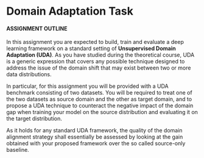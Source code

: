 # Domain Adaptation Task 

#### ASSIGNMENT OUTLINE

In this assignment you are expected to build, train and evaluate a deep learning framework on a standard setting of **Unsupervised Domain Adaptation (UDA)**. 
As you have studied during the theoretical course, UDA is a generic expression that covers any possible technique designed to address the issue of the domain 
shift that may exist between two or more data distributions. 

In particular, for this assignment you will be provided with a UDA benchmark consisting of two datasets. 
You will be required to treat one of the two datasets as source domain and the other as target domain,
and to propose a UDA technique to counteract the negative impact of the domain gap when training your model on the source distribution and 
evaluating it on the target distribution. 

As it holds for any standard UDA framework, the quality of the domain alignment strategy shall essentially be assessed by looking at the gain obtained with your 
proposed framework over the so called source-only baseline.
